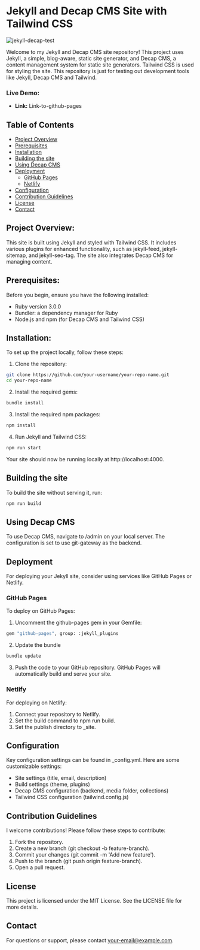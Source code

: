 # Jekyll and Decap CMS Site with Tailwind CSS

![jekyll-decap-test](images/readme-img.jpg)

Welcome to my Jekyll and Decap CMS site repository! This project uses Jekyll, a simple, blog-aware, static site generator, and Decap CMS, a content management system for static site generators. Tailwind CSS is used for styling the site. This repository is just for testing out development tools like Jekyll, Decap CMS and Tailwind.

### Live Demo:

- **Link:** Link-to-github-pages

## Table of Contents

- [Project Overview](#project-overview)
- [Prerequisites](#prerequisites)
- [Installation](#installation)
- [Building the site](#building-the-site)
- [Using Decap CMS](#using-decap-cms)
- [Deployment](#deployment)
  - [GitHub Pages](#github-pages)
  - [Netlify](#netlify)
- [Configuration](#configuration)
- [Contribution Guidelines](#contribution-guidelines)
- [License](#license)
- [Contact](#contact)

## Project Overview:

This site is built using Jekyll and styled with Tailwind CSS. It includes various plugins for enhanced functionality, such as jekyll-feed, jekyll-sitemap, and jekyll-seo-tag. The site also integrates Decap CMS for managing content.

## Prerequisites:

Before you begin, ensure you have the following installed:

- Ruby version 3.0.0
- Bundler: a dependency manager for Ruby
- Node.js and npm (for Decap CMS and Tailwind CSS)

## Installation:

To set up the project locally, follow these steps:

1. Clone the repository:

```bash
git clone https://github.com/your-username/your-repo-name.git
cd your-repo-name
```

2. Install the required gems:

```bash
bundle install
```

3. Install the required npm packages:

```bash
npm install
```

4. Run Jekyll and Tailwind CSS:

```bash
npm run start
```

Your site should now be running locally at http://localhost:4000.

## Building the site

To build the site without serving it, run:

```bash
npm run build
```

## Using Decap CMS

To use Decap CMS, navigate to /admin on your local server. The configuration is set to use git-gateway as the backend.

## Deployment

For deploying your Jekyll site, consider using services like GitHub Pages or Netlify.

### GitHub Pages

To deploy on GitHub Pages:

1. Uncomment the github-pages gem in your Gemfile:

```bash
gem "github-pages", group: :jekyll_plugins
```

2. Update the bundle

```bash
bundle update
```

3. Push the code to your GitHub repository. GitHub Pages will automatically build and serve your site.

### Netlify

For deploying on Netlify:

1. Connect your repository to Netlify.
2. Set the build command to npm run build.
3. Set the publish directory to \_site.

## Configuration

Key configuration settings can be found in \_config.yml. Here are some customizable settings:

- Site settings (title, email, description)
- Build settings (theme, plugins)
- Decap CMS configuration (backend, media folder, collections)
- Tailwind CSS configuration (tailwind.config.js)

## Contribution Guidelines

I welcome contributions! Please follow these steps to contribute:

1. Fork the repository.
2. Create a new branch (git checkout -b feature-branch).
3. Commit your changes (git commit -m 'Add new feature').
4. Push to the branch (git push origin feature-branch).
5. Open a pull request.

## License

This project is licensed under the MIT License. See the LICENSE file for more details.

## Contact

For questions or support, please contact your-email@example.com.
